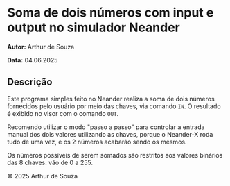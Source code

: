 <!DOCTYPE html>
<html lang="pt-BR">

<body>
  <h1>Soma de dois números com input e output no simulador Neander</h1>
  <p><strong>Autor:</strong> Arthur de Souza</p>
  <p><strong>Data:</strong> 04.06.2025</p>

  <h2>Descrição</h2>
  <p>Este programa simples feito no Neander realiza a soma de dois números fornecidos pelo usuário por meio das chaves, via comando <code>IN</code>. O resultado é exibido no visor com o comando <code>OUT</code>.</p>
  <p>Recomendo utilizar o modo "passo a passo" para controlar a entrada manual dos dois valores utilizando as chaves, porque o Neander-X roda tudo de uma vez, e os 2 números acabarão sendo os mesmos.</p>
  <p>Os números possíveis de serem somados são restritos aos valores binários das 8 chaves: vão de 0 a 255.</p>



  <footer>
    &copy; 2025 Arthur de Souza
  </footer>
</body>
</html>

